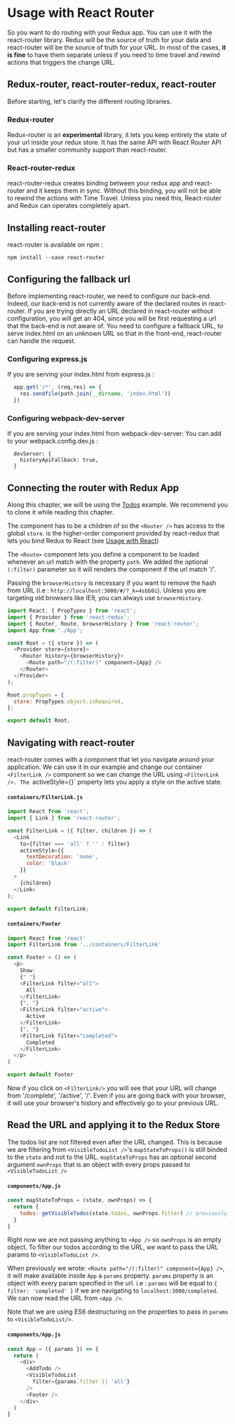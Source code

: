 # Usage with React Router

So you want to do routing with your Redux app. You can use it with the react-router library. Redux will be the source of truth for your data and react-router will be the source of truth for your URL. In most of the cases, **it is fine** to have them separate unless if you need to time travel and rewind actions that triggers the change URL.

## Redux-router, react-router-redux, react-router
Before starting, let's clarify the different routing libraries.

### Redux-router
Redux-router is an **experimental** library, it lets you keep entirely the state of your url inside your redux store. It has the same API with React Router API but has a smaller community support than react-router.

### React-router-redux
react-router-redux creates binding between your redux app and react-router and it keeps them in sync. Without this binding, you will not be able to rewind the actions with Time Travel. Unless you need this, React-router and Redux can operates completely apart.


## Installing react-router
react-router is available on npm :

`npm install --save react-router`

## Configuring the fallback url

Before implementing react-router, we need to configure our back-end. Indeed, our back-end is not currently aware of the declared routes in react-router. If you are trying directly an URL declared in react-router without configuration, you will get an 404, since you will be first requesting a url that the back-end is not aware of. You need to configure a fallback URL, to serve index.html on an unknown URL so that in the front-end, react-router can handle the request.

### Configuring express.js
If you are serving your index.html from express.js :
``` js
  app.get('/*', (req,res) => {
    res.sendfile(path.join(__dirname, 'index.html'))
  })
```

### Configuring webpack-dev-server
If you are serving your index.html from webpack-dev-server:
You can add to your webpack.config.dev.js :
```
  devServer: {
    historyApiFallback: true,
  }
```

## Connecting the router with Redux App

Along this chapter, we will be using the [Todos](https://github.com/reactjs/redux/tree/master/examples/todos) example. We recommend you to clone it while reading this chapter.

The <Router /> component has to be a children of <Provider/> so the `<Router />` has access to the global `store`. <Provider/> is the higher-order component provided by react-redux that lets you bind Redux to React (see [Usage with React](../basics/UsageWithReact.md))

The `<Route>` component lets you define a component to be loaded whenever an url match with the property `path`. We added the optional `(:filter)` parameter so it will renders the <App> component if the url match '/'.

Passing the `browserHistory` is necessary if you want to remove the hash from URL (i.e : `http://localhost:3000/#/?_k=4sbb0i`). Unless you are targeting old browsers like IE9, you can always use `browserHistory`.

``` js
import React, { PropTypes } from 'react';
import { Provider } from 'react-redux';
import { Router, Route, browserHistory } from 'react-router';
import App from './App';

const Root = ({ store }) => (
  <Provider store={store}>
    <Router history={browserHistory}>
      <Route path="/(:filter)" component={App} />
    </Router>
  </Provider>
);

Root.propTypes = {
  store: PropTypes.object.isRequired,
};

export default Root;
```

## Navigating with react-router

react-router comes with a [<Link/>](https://github.com/reactjs/react-router/blob/master/docs/API.md#link) component that let you navigate around your application. We can use it in our example and change our container `<FilterLink />` component so we can change the URL using `<FilterLink />. The `activeStyle={}` property lets you apply a style on the active state.


#### `containers/FilterLink.js`
```js
import React from 'react';
import { Link } from 'react-router';

const FilterLink = ({ filter, children }) => (
  <Link
    to={filter === 'all' ? '' : filter}
    activeStyle={{
      textDecoration: 'none',
      color: 'black'
    }}
  >
    {children}
  </Link>
);

export default FilterLink;
```

#### `containers/Footer`
```js
import React from 'react'
import FilterLink from '../containers/FilterLink'

const Footer = () => (
  <p>
    Show:
    {" "}
    <FilterLink filter="all">
      All
    </FilterLink>
    {", "}
    <FilterLink filter="active">
      Active
    </FilterLink>
    {", "}
    <FilterLink filter="completed">
      Completed
    </FilterLink>
  </p>
)

export default Footer
```

Now if you click on `<FilterLink/>` you will see that your URL will change from '/complete', '/active', '/'. Even if you are going back with your browser, it will use your browser's history and effectively go to your previous URL.

## Read the URL and applying it to the Redux Store

The todos list are not filtered even after the URL changed. This is because we are filtering from `<VisibleTodoList />`'s `mapStateToProps()` is still binded to the `state` and not to the URL. `mapStateToProps` has an optional second argument `ownProps` that is an object with every props passed to `<VisibleTodoList />`
#### `components/App.js`
```js
const mapStateToProps = (state, ownProps) => {
  return {
    todos: getVisibleTodos(state.todos, ownProps.filter) // previously was getVisibleTodos(state.todos, state.visibilityFilter)
  }
}
```

Right now we are not passing anything to `<App />` so `ownProps` is an empty object. To filter our todos according to the URL, we want to pass the URL params to `<VisibleTodoList />`.

When previously we wrote:  `<Route path="/(:filter)" component={App} />`, it will make available inside `App` a `params` property. `params` property is an object with every param specified in the url. i.e : `params` will be equal to `{ filter: 'completed' }` if we are navigating to `localhost:3000/completed`. We can now read the URL from `<App />`.

Note that we are using ES6 destructuring on the properties to pass in `params` to `<VisibleTodoList/>`.

#### `components/App.js`
```js
const App = ({ params }) => {
  return (
    <div>
      <AddTodo />
      <VisibleTodoList
        filter={params.filter || 'all'}
      />
      <Footer />
    </div>
  )
}
```
